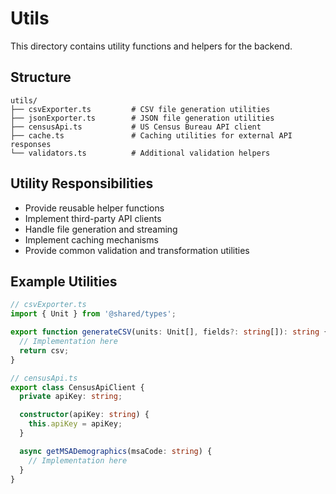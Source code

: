 # Utils

This directory contains utility functions and helpers for the backend.

## Structure

```
utils/
├── csvExporter.ts         # CSV file generation utilities
├── jsonExporter.ts        # JSON file generation utilities
├── censusApi.ts           # US Census Bureau API client
├── cache.ts               # Caching utilities for external API responses
└── validators.ts          # Additional validation helpers
```

## Utility Responsibilities

- Provide reusable helper functions
- Implement third-party API clients
- Handle file generation and streaming
- Implement caching mechanisms
- Provide common validation and transformation utilities

## Example Utilities

```typescript
// csvExporter.ts
import { Unit } from '@shared/types';

export function generateCSV(units: Unit[], fields?: string[]): string {
  // Implementation here
  return csv;
}

// censusApi.ts
export class CensusApiClient {
  private apiKey: string;

  constructor(apiKey: string) {
    this.apiKey = apiKey;
  }

  async getMSADemographics(msaCode: string) {
    // Implementation here
  }
}
```
